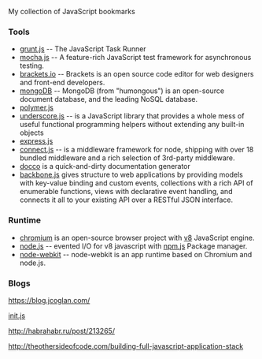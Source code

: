My collection of JavaScript bookmarks

### Tools

* [grunt.js](http://gruntjs.com/) -- The JavaScript Task Runner
* [mocha.js](http://visionmedia.github.io/mocha/) -- A feature-rich JavaScript test framework for asynchronous testing.
* [brackets.io](http://brackets.io/) -- Brackets is an open source code editor for web designers and front-end developers.
* [mongoDB](http://www.mongodb.org/) -- MongoDB (from "humongous") is an open-source document database, and the leading NoSQL database.
* [polymer.js](http://www.polymer-project.org/)
* [underscore.js](http://underscorejs.org/) -- is a JavaScript library that provides a whole mess of useful functional programming helpers without extending any built-in objects
* [express.js](http://expressjs.com/)
* [connect.js](http://www.senchalabs.org/connect/) -- is a middleware framework for node, shipping with over 18 bundled middleware and a rich selection of 3rd-party middleware.
* [docco](http://jashkenas.github.io/docco/) is a quick-and-dirty documentation generator
* [backbone.js](http://backbonejs.org/) gives structure to web applications by providing models with key-value binding and custom events, collections with a rich API of enumerable functions, views with declarative event handling, and connects it all to your existing API over a RESTful JSON interface.

### Runtime

* [chromium](http://www.chromium.org/) is an open-source browser project with [v8](https://code.google.com/p/v8/)  JavaScript engine.
* [node.js](http://nodejs.org/) -- evented I/O for v8 javascript with [npm.js](https://www.npmjs.org/) Package manager.
* [node-webkit](https://github.com/rogerwang/node-webkit) -- node-webkit is an app runtime based on Chromium and node.js.

### Blogs

https://blog.jcoglan.com/

[init.js](http://www.toptal.com/javascript/guide-to-full-stack-javascript-initjs)

http://habrahabr.ru/post/213265/

http://theothersideofcode.com/building-full-javascript-application-stack

